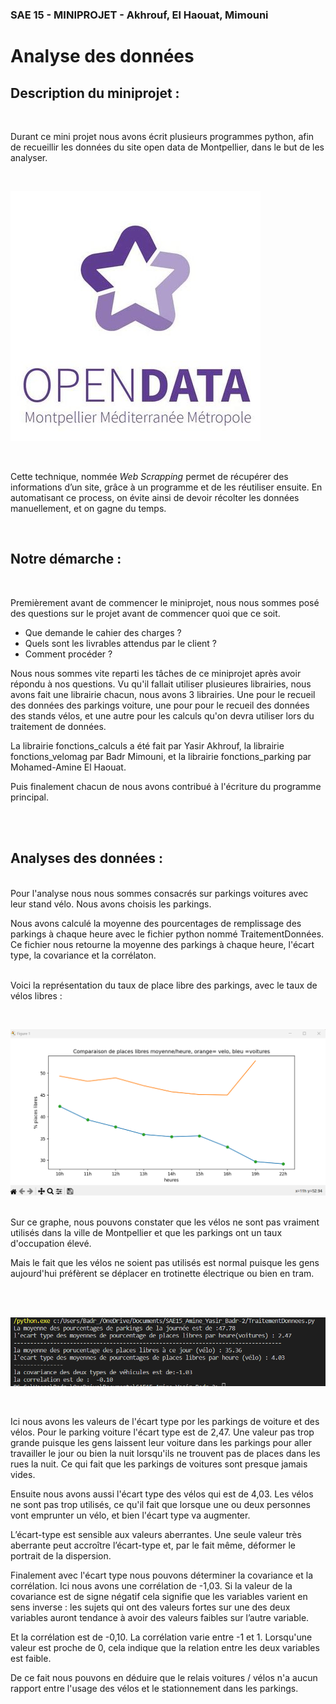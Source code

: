 ### SAE 15 - MINIPROJET - Akhrouf, El Haouat, Mimouni
# Analyse des données 


## Description du miniprojet  :
<br>

Durant ce mini projet nous avons écrit plusieurs programmes python, afin de recueillir les données du site open data de Montpellier, dans le but de les analyser.

<br>

![Open data](Images/opendata.jpg)

<br>

Cette technique, nommée *Web Scrapping* permet de récupérer des informations d’un site, grâce à un programme et de les réutiliser ensuite. En automatisant ce process, on évite ainsi de devoir récolter les données manuellement, et on gagne du temps.

<br>

## Notre démarche :
<br>

Premièrement avant de commencer le miniprojet, nous nous sommes posé des questions sur le projet avant de commencer quoi que ce soit. 
- Que demande le cahier des charges ?
- Quels sont les livrables attendus par le client ?
- Comment procéder ?


Nous nous sommes vite reparti les tâches de ce miniprojet après avoir répondu à nos questions.
Vu qu'il fallait utiliser plusieures librairies, nous avons fait une librairie chacun, nous avons 3 librairies. Une pour le recueil des données des parkings voiture, une pour pour le recueil des données des stands vélos, et une autre pour les calculs qu'on devra utiliser lors du traitement de données.

La librairie fonctions_calculs a été fait par Yasir Akhrouf, la librairie fonctions_velomag par Badr Mimouni, et la librairie fonctions_parking par Mohamed-Amine El Haouat.

Puis finalement chacun de nous avons contribué à l'écriture du programme principal.


<br><br>

## Analyses des données :
<br>
Pour l'analyse nous nous sommes consacrés sur  parkings voitures avec leur stand vélo. Nous avons choisis les parkings.


Nous avons calculé la moyenne des pourcentages de remplissage des parkings à chaque heure avec le fichier python nommé TraitementDonnées. 
Ce fichier nous retourne la moyenne des parkings à chaque heure, l'écart type, la covariance et la corrélaton.
<br><br>

Voici la représentation du taux de place libre des parkings, avec le taux de vélos libres :

<br> 

![Moyenne](Images/placesLibre_compare.png)

<br>
Sur ce graphe, nous pouvons constater que les vélos ne sont pas vraiment utilisés dans la ville de Montpellier et que les parkings ont un taux d'occupation élevé.

Mais le fait que les vélos ne soient pas utilisés est normal puisque les gens aujourd'hui préfèrent se déplacer en trotinette électrique ou bien en tram.

<br><br>

![Alt text](Images/image.png)

<br>

Ici nous avons les valeurs de l'écart type por les parkings de voiture et des vélos. Pour le parking voiture l'écart type est de 2,47. Une valeur pas trop grande puisque les gens laissent leur voiture dans les parkings pour aller travailler le jour ou bien la nuit lorsqu'ils ne trouvent pas de places dans les rues la nuit. Ce qui fait que les parkings de voitures sont presque jamais vides.

Ensuite nous avons aussi l'écart type des vélos qui est de 4,03. Les vélos ne sont pas trop utilisés, ce qu'il fait que lorsque une ou deux  personnes vont emprunter un vélo, et bien l'écart type va augmenter.

L’écart-type est sensible aux valeurs aberrantes. Une seule valeur très aberrante peut accroître l’écart-type et, par le fait même, déformer le portrait de la dispersion.


Finalement avec l'écart type nous pouvons déterminer la covariance et la corrélation.
Ici nous avons une corrélation de -1,03.
Si la valeur de la covariance est de signe négatif cela signifie que les variables varient en sens inverse : les sujets qui ont des valeurs fortes sur une des deux variables auront tendance à avoir des valeurs faibles sur l’autre variable.

Et la corrélation est de -0,10. La corrélation varie entre -1 et 1.
Lorsqu'une valeur est proche de 0, cela indique que la relation entre les deux variables est faible.

De ce fait nous pouvons en déduire que le relais voitures / vélos n'a aucun rapport entre l'usage des vélos et le stationnement dans les parkings.